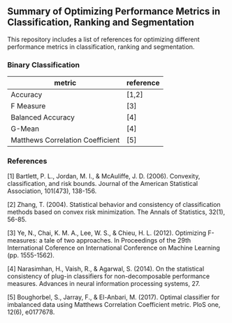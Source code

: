 ## Summary of Optimizing Performance Metrics in Classification, Ranking and Segmentation

This repository includes a list of references for optimizing different performance metrics in classification, ranking and segmentation.

<!-- ### Tags  -->



### Binary Classification

| metric | reference|
| --- | --- |
| Accuracy | [1,2] |
| F Measure | [3] |
| Balanced Accuracy | [4] |
| G-Mean | [4] |
| Matthews Correlation Coefficient | [5] |

<!-- ### Ranking -->

<!-- ### Segmentation -->


### References
[1] Bartlett, P. L., Jordan, M. I., & McAuliffe, J. D. (2006). Convexity, classification, and risk bounds. Journal of the American Statistical Association, 101(473), 138-156.

[2] Zhang, T. (2004). Statistical behavior and consistency of classification methods based on convex risk minimization. The Annals of Statistics, 32(1), 56-85.

[3] Ye, N., Chai, K. M. A., Lee, W. S., & Chieu, H. L. (2012). Optimizing F-measures: a tale of two approaches. In Proceedings of the 29th International Coference on International Conference on Machine Learning (pp. 1555-1562).

[4] Narasimhan, H., Vaish, R., & Agarwal, S. (2014). On the statistical consistency of plug-in classifiers for non-decomposable performance measures. Advances in neural information processing systems, 27.

[5] Boughorbel, S., Jarray, F., & El-Anbari, M. (2017). Optimal classifier for imbalanced data using Matthews Correlation Coefficient metric. PloS one, 12(6), e0177678.